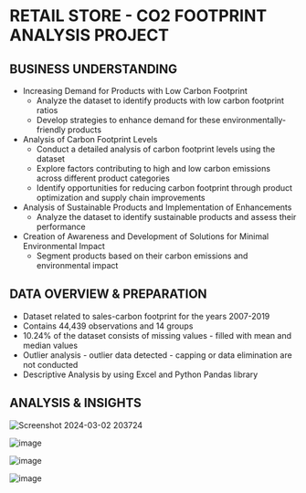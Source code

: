 # RETAIL STORE - CO2 FOOTPRINT ANALYSIS PROJECT

## BUSINESS UNDERSTANDING

  * Increasing Demand for Products with Low Carbon Footprint
     * Analyze the dataset to identify products with low carbon footprint ratios
     * Develop strategies to enhance demand for these environmentally-friendly products
  * Analysis of Carbon Footprint Levels
     * Conduct a detailed analysis of carbon footprint levels using the dataset
     * Explore factors contributing to high and low carbon emissions across different product categories
     * Identify opportunities for reducing carbon footprint through product optimization and supply chain improvements
  * Analysis of Sustainable Products and Implementation of Enhancements
     * Analyze the dataset to identify sustainable products and assess their performance
  * Creation of Awareness and Development of Solutions for Minimal Environmental Impact
     * Segment products based on their carbon emissions and environmental impact
 
    
## DATA OVERVIEW & PREPARATION

  * Dataset related to sales-carbon footprint for the years 2007-2019
  * Contains 44,439 observations and 14 groups
  * 10.24% of the dataset consists of missing values - filled with mean and median values
  * Outlier analysis - outlier data detected - capping or data elimination are not conducted
  * Descriptive Analysis by using Excel and Python Pandas library

## ANALYSIS & INSIGHTS

![Screenshot 2024-03-02 203724](https://github.com/BedirK/PowerBI-Projects/assets/103532330/31002f7e-3765-45a5-a90f-02836945edd1)

![image](https://github.com/BedirK/PowerBI-Projects/assets/103532330/fc8ffe34-2247-4af1-9b49-f07bddc4a196)

![image](https://github.com/BedirK/PowerBI-Projects/assets/103532330/c76fee90-d040-4ce9-b986-4e20ffd139a0)

![image](https://github.com/BedirK/PowerBI-Projects/assets/103532330/e2384fc0-c70d-4df0-9526-5852b55ea90a)


